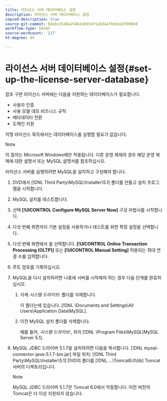 ```yaml
---
title: 라이선스 서버 데이터베이스 설정
description: 라이선스 서버 데이터베이스 설정
copied-description: true
source-git-commit: 02ebc3548a254b2a6554f1ab34afbb3ea5f09bb8
workflow-type: tm+mt
source-wordcount: '217'
ht-degree: 0%

---
```


# 라이선스 서버 데이터베이스 설정{#set-up-the-license-server-database}

참조 구현 라이선스 서버에는 다음을 지원하는 데이터베이스가 필요합니다.

* 사용자 인증
* 사용 모델 데모 비즈니스 규칙
* 메타데이터 전환
* 도메인 지원

익명 라이선스 획득에서는 데이터베이스를 실행할 필요가 없습니다.

>[!NOTE]
>
>이 절차는 Microsoft Windows에만 적용됩니다. 다른 운영 체제의 경우 해당 운영 체제에 대한 설명서 또는 MySQL 설명서를 참조하십시오.

라이선스 서버를 실행하려면 MySQL을 설치하고 구성해야 합니다.

1. DVD에서 [!DNL Third Party\MySQL\Installer\5.1] 폴더를 만들고 설치 프로그램을 시작합니다.
1. MySQL 설치를 테스트합니다.
1. 선택 **[!UICONTROL Configure MySQL Server Now]** 구성 마법사를 시작합니다.
1. 다섯 번째 화면까지 기본 설정을 사용하거나 테스트를 위한 특정 설정을 선택합니다.
1. 다섯 번째 화면에서 을 선택합니다. **[!UICONTROL Online Transaction Processing (OLTP)]** 또는 **[!UICONTROL Manual Setting]** 허용되는 최대 연결 수를 입력합니다.
1. 루트 암호를 기록하십시오.
1. MySQL을 다시 설치하려면 나중에 서버를 시작해야 하는 경우 다음 단계를 완료하십시오.
   1. 삭제 *시스템 드라이브:* 폴더를 삭제합니다.

      이 폴더는에 있습니다. [!DNL \Documents and Settings\All Users\Application Data\MySQL].
   1. 이전 MySQL 설치 폴더를 삭제합니다.

      예를 들어, *시스템 드라이브:*, 위치 [!DNL \Program Files\MySQL\MySQL Server 5.1].
1. MySQL JDBC 드라이버 5.1.7을 설치하려면 다음을 복사합니다. [!DNL mysql-connector-java-5.1.7-bin.jar] 파일 위치: [!DNL Third Party\MySQL\Installer\5.1] DVD의 폴더를 [!DNL ...\Tomcat6.0\lib] Tomcat 서버의 디렉토리입니다.

   >[!NOTE]
   >
   >MySQL JDBC 드라이버 5.1.7은 Tomcat 6.0에서 작동합니다. 이전 버전의 Tomcat은 더 이상 지원되지 않습니다.
